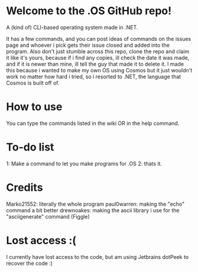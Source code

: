 # Welcome to the .OS GitHub repo!
A (kind of) CLI-based operating system made in .NET.

It has a few commands, and you can post ideas of commands on the issues page and whoever i pick gets their issue closed and added into the program. 
Also don't just stumble across this repo, clone the repo and claim it like it's yours, because if i find any copies, ill check the date it was made, and if it is newer than mine, ill tell the guy that made it to delete it.
I made this because i wanted to make my own OS using Cosmos but it just wouldn't work no matter how hard i tried, so i resorted to .NET, the language that Cosmos is built off of.

# How to use
You can type the commands listed in the wiki OR in the help command.

# To-do list
1: Make a command to let you make programs for .OS
2: thats it.

# Credits
Marko21552: literally the whole program
paul0warren: making the "echo" command a bit better
drewnoakes: making the ascii library i use for the "asciigenerate" command (Figgle)

# Lost access :(
I currently have lost access to the code, but am using Jetbrains dotPeek to recover the code :)
